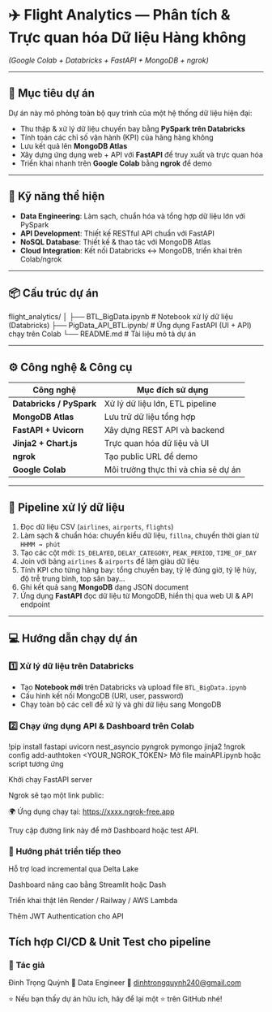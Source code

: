 # ✈️ Flight Analytics — Phân tích & Trực quan hóa Dữ liệu Hàng không  
_(Google Colab + Databricks + FastAPI + MongoDB + ngrok)_

---

## 🎯 Mục tiêu dự án  
Dự án này mô phỏng toàn bộ quy trình của một hệ thống dữ liệu hiện đại:  
- Thu thập & xử lý dữ liệu chuyến bay bằng **PySpark trên Databricks**  
- Tính toán các chỉ số vận hành (KPI) của hãng hàng không  
- Lưu kết quả lên **MongoDB Atlas**  
- Xây dựng ứng dụng web + API với **FastAPI** để truy xuất và trực quan hóa  
- Triển khai nhanh trên **Google Colab** bằng **ngrok** để demo  

---

## 🧠 Kỹ năng thể hiện  
- **Data Engineering**: Làm sạch, chuẩn hóa và tổng hợp dữ liệu lớn với PySpark  
- **API Development**: Thiết kế RESTful API chuẩn với FastAPI  
- **NoSQL Database**: Thiết kế & thao tác với MongoDB Atlas  
- **Cloud Integration**: Kết nối Databricks ↔ MongoDB, triển khai trên Colab/ngrok  

---

## 📦 Cấu trúc dự án  

flight_analytics/
│
├── BTL_BigData.ipynb # Notebook xử lý dữ liệu (Databricks)
├── PigData_API_BTL.ipynb/ # Ứng dụng FastAPI (UI + API) chạy trên Colab
└── README.md # Tài liệu mô tả dự án

---

## ⚙️ Công nghệ & Công cụ  
| Công nghệ | Mục đích sử dụng |
|------------|------------------|
| **Databricks / PySpark** | Xử lý dữ liệu lớn, ETL pipeline |
| **MongoDB Atlas** | Lưu trữ dữ liệu tổng hợp |
| **FastAPI + Uvicorn** | Xây dựng REST API và backend |
| **Jinja2 + Chart.js** | Trực quan hóa dữ liệu và UI |
| **ngrok** | Tạo public URL để demo |
| **Google Colab** | Môi trường thực thi và chia sẻ dự án |

---

## 🧮 Pipeline xử lý dữ liệu  
1. Đọc dữ liệu CSV (`airlines`, `airports`, `flights`)  
2. Làm sạch & chuẩn hóa: chuyển kiểu dữ liệu, `fillna`, chuyển thời gian từ `HHMM → phút`  
3. Tạo các cột mới: `IS_DELAYED`, `DELAY_CATEGORY`, `PEAK_PERIOD`, `TIME_OF_DAY`  
4. Join với bảng `airlines` & `airports` để làm giàu dữ liệu  
5. Tính KPI cho từng hãng bay: tổng chuyến bay, tỷ lệ đúng giờ, tỷ lệ hủy, độ trễ trung bình, top sân bay...  
6. Ghi kết quả sang **MongoDB** dạng JSON document  
7. Ứng dụng **FastAPI** đọc dữ liệu từ MongoDB, hiển thị qua web UI & API endpoint  

---

## 💻 Hướng dẫn chạy dự án  

### **1️⃣ Xử lý dữ liệu trên Databricks**
- Tạo **Notebook mới** trên Databricks và upload file `BTL_BigData.ipynb`
- Cấu hình kết nối MongoDB (URI, user, password)
- Chạy toàn bộ các cell để xử lý và ghi dữ liệu sang MongoDB

### **2️⃣ Chạy ứng dụng API & Dashboard trên Colab**
!pip install fastapi uvicorn nest_asyncio pyngrok pymongo jinja2
!ngrok config add-authtoken <YOUR_NGROK_TOKEN>
Mở file mainAPI.ipynb hoặc script tương ứng

Khởi chạy FastAPI server

Ngrok sẽ tạo một link public:

🌍 Ứng dụng chạy tại: https://xxxx.ngrok-free.app

Truy cập đường link này để mở Dashboard hoặc test API.

### 🚀 Hướng phát triển tiếp theo
Hỗ trợ load incremental qua Delta Lake

Dashboard nâng cao bằng Streamlit hoặc Dash

Triển khai thật lên Render / Railway / AWS Lambda

Thêm JWT Authentication cho API

Tích hợp CI/CD & Unit Test cho pipeline
---
### 👤 Tác giả
Đinh Trọng Quỳnh
💼 Data Engineer
📧 dinhtrongquynh240@gmail.com

⭐ Nếu bạn thấy dự án hữu ích, hãy để lại một ⭐ trên GitHub nhé!

